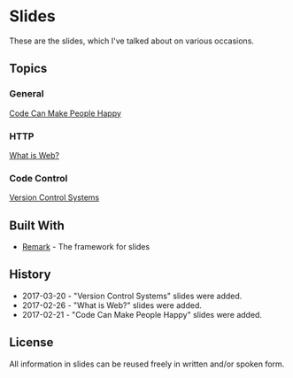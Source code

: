 # Slides

These are the slides, which I've talked about on various occasions.

## Topics

### General

[Code Can Make People Happy](https://vytautas-k.github.io/slides/code-can-make-people-happy/)

### HTTP

[What is Web?](https://vytautas-k.github.io/slides/what-is-web/)

### Code Control

[Version Control Systems](https://vytautas-k.github.io/slides/version-control-systems/)

## Built With

* [Remark](https://github.com/gnab/remark) - The framework for slides

## History

- 2017-03-20 - "Version Control Systems" slides were added.
- 2017-02-26 - "What is Web?" slides were added.
- 2017-02-21 - "Code Can Make People Happy" slides were added.

## License

All information in slides can be reused freely in written and/or spoken form.
